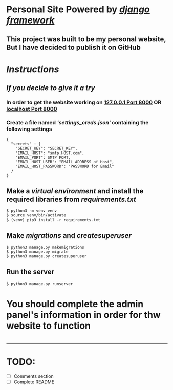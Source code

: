# Personal Site Powered by _[django framework](https://djangoproject.com)_
## This project was built to be my personal website, But I have decided to publish it on GitHub 
# _Instructions_
## _If you decide to give it a try_
### In order to get the website working on [127.0.0.1 Port 8000](http://127.0.0.1:8000) OR [localhost Port 8000](http://localhost:8000)
### Create a file named _'settings_creds.json'_ containing the following settings
```
{
  "secrets" : {
    "SECRET_KEY": "SECRET_KEY",
    "EMAIL_HOST": "smtp.HOST.com",
    "EMAIL_PORT": SMTP PORT,
    "EMAIL_HOST_USER": "EMAIL ADDRESS of Host",
    "EMAIL_HOST_PASSWORD": "PASSWORD for Email"
  }
}
```
## Make a _virtual environment_ and install the required libraries from _requirements.txt_
```
$ python3 -m venv venv
$ source venv/bin/activate
$ (venv) pip3 install -r requirements.txt
```
## Make _migrations_ and _createsuperuser_  
``` 
$ python3 manage.py makemigrations
$ python3 manage.py migrate
$ python3 manage.py createsuperuser
```
## Run the server 
```
$ python3 manage.py runserver
```
# You should complete the admin panel's information in order for thw website to function
# <hr />
# TODO: 
- [ ] Comments section
- [ ] Complete README

<br /><br /><br /><br /><br /><br />